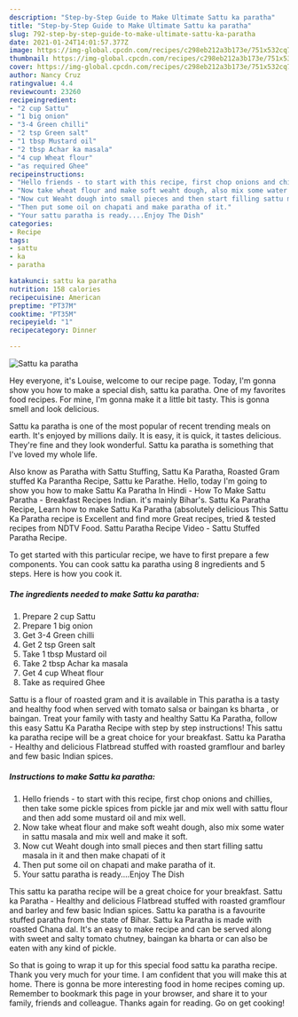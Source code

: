 ```yaml
---
description: "Step-by-Step Guide to Make Ultimate Sattu ka paratha"
title: "Step-by-Step Guide to Make Ultimate Sattu ka paratha"
slug: 792-step-by-step-guide-to-make-ultimate-sattu-ka-paratha
date: 2021-01-24T14:01:57.377Z
image: https://img-global.cpcdn.com/recipes/c298eb212a3b173e/751x532cq70/sattu-ka-paratha-recipe-main-photo.jpg
thumbnail: https://img-global.cpcdn.com/recipes/c298eb212a3b173e/751x532cq70/sattu-ka-paratha-recipe-main-photo.jpg
cover: https://img-global.cpcdn.com/recipes/c298eb212a3b173e/751x532cq70/sattu-ka-paratha-recipe-main-photo.jpg
author: Nancy Cruz
ratingvalue: 4.4
reviewcount: 23260
recipeingredient:
- "2 cup Sattu"
- "1 big onion"
- "3-4 Green chilli"
- "2 tsp Green salt"
- "1 tbsp Mustard oil"
- "2 tbsp Achar ka masala"
- "4 cup Wheat flour"
- "as required Ghee"
recipeinstructions:
- "Hello friends - to start with this recipe, first chop onions and chillies, then take some pickle spices from pickle jar and mix well with sattu flour and then add some mustard oil and mix well."
- "Now take wheat flour and make soft weaht dough, also mix some water in sattu masala and mix well and make it soft."
- "Now cut Weaht dough into small pieces and then start filling sattu masala in it and then make chapati of it"
- "Then put some oil on chapati and make paratha of it."
- "Your sattu paratha is ready....Enjoy The Dish"
categories:
- Recipe
tags:
- sattu
- ka
- paratha

katakunci: sattu ka paratha 
nutrition: 158 calories
recipecuisine: American
preptime: "PT37M"
cooktime: "PT35M"
recipeyield: "1"
recipecategory: Dinner

---
```



![Sattu ka paratha](https://img-global.cpcdn.com/recipes/c298eb212a3b173e/751x532cq70/sattu-ka-paratha-recipe-main-photo.jpg)

Hey everyone, it's Louise, welcome to our recipe page. Today, I'm gonna show you how to make a special dish, sattu ka paratha. One of my favorites food recipes. For mine, I'm gonna make it a little bit tasty. This is gonna smell and look delicious.

Sattu ka paratha is one of the most popular of recent trending meals on earth. It's enjoyed by millions daily. It is easy, it is quick, it tastes delicious. They're fine and they look wonderful. Sattu ka paratha is something that I've loved my whole life.

Also know as Paratha with Sattu Stuffing, Sattu Ka Paratha, Roasted Gram stuffed Ka Parantha Recipe, Sattu ke Parathe. Hello, today I&#39;m going to show you how to make Sattu Ka Paratha In Hindi - How To Make Sattu Paratha - Breakfast Recipes Indian. it&#39;s mainly Bihar&#39;s. Sattu Ka Paratha Recipe, Learn how to make Sattu Ka Paratha (absolutely delicious This Sattu Ka Paratha recipe is Excellent and find more Great recipes, tried &amp; tested recipes from NDTV Food. Sattu Paratha Recipe Video - Sattu Stuffed Paratha Recipe.


To get started with this particular recipe, we have to first prepare a few components. You can cook sattu ka paratha using 8 ingredients and 5 steps. Here is how you cook it.

<!--inarticleads1-->

##### The ingredients needed to make Sattu ka paratha:

1. Prepare 2 cup Sattu
1. Prepare 1 big onion
1. Get 3-4 Green chilli
1. Get 2 tsp Green salt
1. Take 1 tbsp Mustard oil
1. Take 2 tbsp Achar ka masala
1. Get 4 cup Wheat flour
1. Take as required Ghee


Sattu is a flour of roasted gram and it is available in This paratha is a tasty and healthy food when served with tomato salsa or baingan ks bharta , or baingan. Treat your family with tasty and healthy Sattu Ka Paratha, follow this easy Sattu Ka Paratha Recipe with step by step instructions! This sattu ka paratha recipe will be a great choice for your breakfast. Sattu ka Paratha - Healthy and delicious Flatbread stuffed with roasted gramflour and barley and few basic Indian spices. 

<!--inarticleads2-->

##### Instructions to make Sattu ka paratha:

1. Hello friends - to start with this recipe, first chop onions and chillies, then take some pickle spices from pickle jar and mix well with sattu flour and then add some mustard oil and mix well.
1. Now take wheat flour and make soft weaht dough, also mix some water in sattu masala and mix well and make it soft.
1. Now cut Weaht dough into small pieces and then start filling sattu masala in it and then make chapati of it
1. Then put some oil on chapati and make paratha of it.
1. Your sattu paratha is ready....Enjoy The Dish


This sattu ka paratha recipe will be a great choice for your breakfast. Sattu ka Paratha - Healthy and delicious Flatbread stuffed with roasted gramflour and barley and few basic Indian spices. Sattu ka paratha is a favourite stuffed paratha from the state of Bihar. Sattu ka Paratha is made with roasted Chana dal. It&#39;s an easy to make recipe and can be served along with sweet and salty tomato chutney, baingan ka bharta or can also be eaten with any kind of pickle. 

So that is going to wrap it up for this special food sattu ka paratha recipe. Thank you very much for your time. I am confident that you will make this at home. There is gonna be more interesting food in home recipes coming up. Remember to bookmark this page in your browser, and share it to your family, friends and colleague. Thanks again for reading. Go on get cooking!
